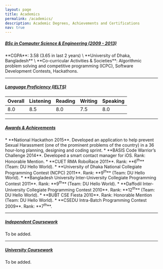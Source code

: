 ```yaml
---
layout: page
title: Academics
permalink: /academics/
description: Academic Degrees, Achievements and Certifications
nav: true
---
```


<h5><u>BSc in Computer Science & Engineering (2009 - 2013)</u></h5>
**CGPA**: 3.58 (3.65 in last 2 years) \
**University of Dhaka, Bangladesh** \
**Co-curricular Activities & Societies**: Algorithmic problem solving and competitive programming (ICPC), Software Development Contests, Hackathons.
<hr>

<h5><u>Language Proficiency (IELTS)</u></h5>
<table class="table">
    <thead>
        <th scope="col">Overall</th>
        <th scope="col">Listening</th>
        <th scope="col">Reading</th>
        <th scope="col">Writing</th>
        <th scope="col">Speaking</th>
    </thead>
    <tbdoy>
        <tr>
            <td>8.0</td>
            <td>8.5</td>
            <td>8.0</td>
            <td>7.5</td>
            <td>8.0</td>
        </tr>
    </tbdoy>
</table>
<hr>

<h5><u>Awards & Achievements</u></h5>
* **National Hackathon 2015**. Developed an application to help prevent Sexual Harassment (one of the prominent problems of the country) in a 36 hour-long planning, designing and coding sprint.
* **BASIS Code Warrior’s Challenge 2014**. Developed a smart contact manager for iOS. Rank: Honorable Mention.
* **CUET RMA RoboRace 2011**. Rank: **6<sup>th</sup>** (Team: DU Hello World).
* **University of Dhaka National Collegiate Programming Contest (NCPC) 2011**. Rank: **9<sup>th</sup>** (Team: DU Hello World).
* **Bangladesh University Inter-University Collegiate Programming Contest 2011**. Rank: **9<sup>th</sup>** (Team: DU Hello World).
* **Daffodil Inter-University Collegiate Programming Contest 2010**. Rank: **12<sup>th</sup>** (Team: DU Hello World).
* **BUBT CSE Fiesta 2010**. Rank: Honorable Mention (Team: DU Hello World).
* **CSEDU Intra-Batch Programming Contest 2009**. Rank: **7<sup>th</sup>**.
<hr>

<h5><u>Independent Coursework</u></h5>
To be added.
<hr>

<h5><u>University Coursework</u></h5>
To be added.
